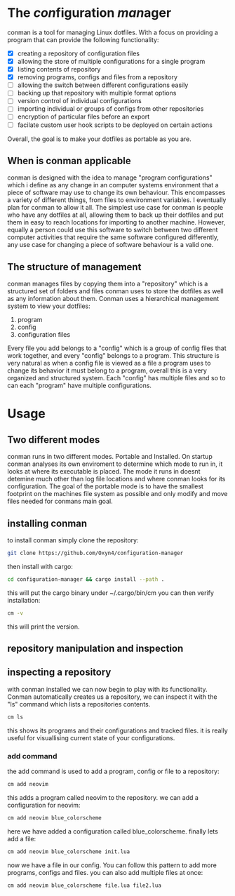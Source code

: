 
# The *con*figuration *man*ager
conman is a tool for managing Linux dotfiles. With a focus on providing a program that can provide the following functionality:

- [x] creating a repository of configuration files
- [x] allowing the store of multiple configurations for a single program
- [x] listing contents of repository
- [x] removing programs, configs and files from a repository
- [ ] allowing the switch between different configurations easily
- [ ] backing up that repository with multiple format options
- [ ] version control of individual configurations
- [ ] importing individual or groups of configs from other repositories
- [ ] encryption of particular files before an export
- [ ] facilate custom user hook scripts to be deployed on certain actions

Overall, the goal is to make your dotfiles as portable as you are.

## When is conman applicable
conman is designed with the idea to manage "program configurations" which i define as any change in an computer systems environment that 
a piece of software may use to change its own behaviour.  This encompasses a variety of different things, from files to environment 
variables. I eventually plan for conman to allow it all. The simplest use case for conman is people who have any dotfiles at all, 
allowing them to back up their dotfiles and put them in easy to reach locations for importing to another machine. However, equally a 
person could use this software to switch between two different computer activities that require the same software configured differently, 
any use case for changing a piece of software behaviour is a valid one.
## The structure of management
conman manages files by copying them into a "repository" which is a structured set of folders and files conman uses to store 
the dotfiles as well as any information about them. Conman uses a hierarchical management system to view your dotfiles:

1. program 
2. config 
3. configuration files 

Every file you add belongs to a "config" which is a group of config files that work together, and every "config" belongs to a program. This 
structure is very natural as when a config file is viewed as a file a program uses to change its behavior it must belong to a program, overall 
this is a very organized and structured system. Each "config" has multiple files and so to can each "program" have multiple configurations.

# Usage

## Two different modes
conman runs in two different modes. Portable and Installed. On startup conman analyses its own enviroment to determine which mode to run in,
it looks at where its executable is placed. The mode it runs in doesnt detemine much other than log file locations and where conman looks for its
configuration. The goal of the portable mode is to have the smallest footprint on the machines file system as possible and only modify and move
files needed for conmans main goal. 

## installing conman 
to install conman simply clone the repository:
```sh 
git clone https://github.com/Oxyn4/configuration-manager
```
then install with cargo:
```sh 
cd configuration-manager && cargo install --path . 
```
this will put the cargo binary under ~/.cargo/bin/cm you can then verify installation:
```sh 
cm -v 
```
this will print the version.
## repository manipulation and inspection
## inspecting a repository 
with conman installed we can now begin to play with its functionality. Conman automatically creates us a repository, 
we can inspect it with the "ls" command which lists a repositories contents.
```sh 
cm ls 
```
this shows its programs and their configurations and tracked files. it is really useful for visuallising current
state of your configurations.
### add command 
the add command is used to add a program, config or file to a repository:
```sh 
cm add neovim
```
this adds a program called neovim to the repository. we can add a configuration for neovim:
```sh 
cm add neovim blue_colorscheme
```
here we have added a configuration called blue_colorscheme. finally lets add a file:
```sh 
cm add neovim blue_colorscheme init.lua
```
now we have a file in our config. You can follow this pattern to add more programs, configs and files.
you can also add multiple files at once:
```sh 
cm add neovim blue_colorscheme file.lua file2.lua 
```








